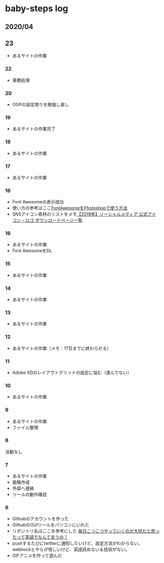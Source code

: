 
# baby-steps log

## 2020/04

## 23

* あるサイトの作業

### 22

* 事務処理

### 20

* OGPの設定周りを勉強し直し

### 19

* あるサイトの作業完了

### 18

* あるサイトの作業

### 17

* あるサイトの作業

### 16

* Font Awesomeの表示成功
* 使い方の参考はここ[FontAwesomeをPhotoshopで使う方法](http://2ldk-yck.com/photoshop002/)
* SNSアイコン素材のリストをメモ[【2019年】ソーシャルメディア 公式アイコン・ロゴ ダウンロードページ一覧](http://hyugarin.com/2707/)

### 16

* あるサイトの作業
* Font AwesomeをDL

### 15

* あるサイトの作業

### 14

* あるサイトの作業

### 13

* あるサイトの作業

### 12

* あるサイトの作業（メモ：17日までに終わらせる）

### 11

* Adobe XDのレイアウトグリッドの設定に悩む（進んでない）

### 10

* あるサイトの作業

### 9

* あるサイトの作業
* ファイル整理

### 8

活動なし

### 7

* あるサイトの作業
* 画像作成
* 外部へ連絡
* ツールの動作確認

### 6

* Githubのアカウントを作った
* GithubのGUIツールをパソコンにいれた
* リポジトリ名はここを参考にした [毎日こつこつやっていくのが大切だと思ったって英語でなんて言うの？](https://eikaiwa.dmm.com/uknow/questions/38944/)
* pushするたびにtwitterに通知したいけど、設定方法がわからない。webhockとやらが怪しいけど、英語読めない＆技術がない。
* GIFアニメを作って遊んだ